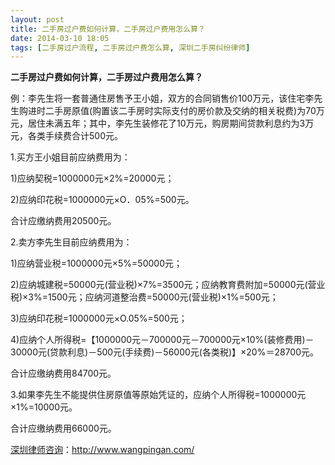 ```yaml
---
layout: post
title: 二手房过户费如何计算，二手房过户费用怎么算？
date: 2014-03-10 18:05
tags: [二手房过户流程, 二手房过户费怎么算, 深圳二手房纠纷律师]
---
```

<strong>二手房过户费如何计算，二手房过户费用怎么算？</strong>

例：李先生将一套普通住房售予王小姐，双方的合同销售价100万元，该住宅李先生购进时二手房原值(购置该二手房时实际支付的房价款及交纳的相关税费)为70万元，居住未满五年；其中，李先生装修花了10万元，购房期间贷款利息约为3万元，各类手续费合计500元。

1.买方王小姐目前应纳费用为：

1)应纳契税=1000000元×2%=20000元；

2)应纳印花税=1000000元×O．05%=500元。

合计应缴纳费用20500元。

2.卖方李先生目前应纳费用为：

1)应纳营业税=1000000元×5%=50000元；

2)应纳城建税=50000元(营业税)×7%=3500元；应纳教育费附加=50000元(营业税)×3%=1500元；应纳河道整治费=50000元(营业税)×1%=500元；

3)应纳印花税=1000000元×O.05%=500元；

4)应纳个人所得税=【1000000元－700000元－700000元×10%(装修费用)－30000元(贷款利息)－500元(手续费)－56000元(各类税)】×20%＝28700元。

合计应缴纳费用84700元。

3.如果李先生不能提供住房原值等原始凭证的，应纳个人所得税=1000000元×1%=10000元。

合计应缴纳费用66000元。

<a href="http://www.wangpingan.com/">深圳律师咨询</a>：<a href="http://www.wangpingan.com/">http://www.wangpingan.com/</a>

